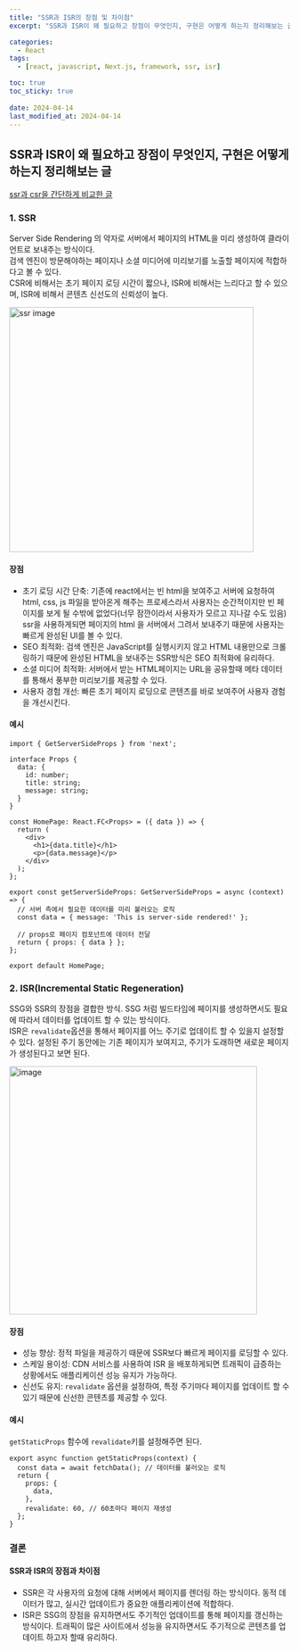 ```yaml
---
title: "SSR과 ISR의 장점 및 차이점"
excerpt: "SSR과 ISR이 왜 필요하고 장점이 무엇인지, 구현은 어떻게 하는지 정리해보는 글"

categories:
  - React
tags:
  - [react, javascript, Next.js, framework, ssr, isr]

toc: true
toc_sticky: true
 
date: 2024-04-14
last_modified_at: 2024-04-14
---
```


## SSR과 ISR이 왜 필요하고 장점이 무엇인지, 구현은 어떻게 하는지 정리해보는 글
[ssr과 csr을 간단하게 비교한 글](https://sunmerrr.github.io/react/CSRvsSSR/)

### 1. SSR
Server Side Rendering 의 약자로 서버에서 페이지의 HTML을 미리 생성하여 클라이언트로 보내주는 방식이다.     
검색 엔진이 방문해야하는 페이지나 소셜 미디어에 미리보기를 노출할 페이지에 적합하다고 볼 수 있다.    
CSR에 비해서는 초기 페이지 로딩 시간이 짧으나, ISR에 비해서는 느리다고 할 수 있으며, ISR에 비해서 콘텐츠 신선도의 신뢰성이 높다.    

<img width="439" alt="ssr image" src="https://github.com/sunmerrr/sunmerrr.github.io/assets/65106740/28fa8536-d688-4631-9012-b4b1a44b45f3">     

#### 장점
- 초기 로딩 시간 단축: 기존에 react에서는 빈 html을 보여주고 서버에 요청하여 html, css, js 파일을 받아온게 해주는 프로세스라서 사용자는 순간적이지만 빈 페이지를 보게 될 수밖에 없었다(너무 잠깐이라서 사용자가 모르고 지나갈 수도 있음) ssr을 사용하게되면 페이지의 html 을 서버에서 그려서 보내주기 때문에 사용자는 빠르게 완성된 UI를 볼 수 있다.
- SEO 최적화: 검색 엔진은 JavaScript를 실행시키지 않고 HTML 내용만으로 크롤링하기 때문에 완성된 HTML을 보내주는 SSR방식은 SEO 최적화에 유리하다.
- 소셜 미디어 최적화: 서버에서 받는 HTML페이지는 URL을 공유할때 메타 데이터를 통해서 풍부한 미리보기를 제공할 수 있다.
- 사용자 경험 개선: 빠른 초기 페이지 로딩으로 콘텐츠를 바로 보여주어 사용자 경험을 개선시킨다.

#### 예시
  ```tsx
  import { GetServerSideProps } from 'next';

  interface Props {
    data: {
      id: number;
      title: string;
      message: string;
    }
  }

  const HomePage: React.FC<Props> = ({ data }) => {
    return (
      <div>
        <h1>{data.title}</h1>
        <p>{data.message}</p>
      </div>
    );
  };

  export const getServerSideProps: GetServerSideProps = async (context) => {
    // 서버 측에서 필요한 데이터를 미리 불러오는 로직
    const data = { message: 'This is server-side rendered!' };

    // props로 페이지 컴포넌트에 데이터 전달
    return { props: { data } };
  };

  export default HomePage;
  ```

### 2. ISR(Incremental Static Regeneration)
SSG와 SSR의 장점을 결합한 방식. SSG 처럼 빌드타임에 페이지를 생성하면서도 필요에 따라서 데이터를 업데이트 할 수 있는 방식이다.     
ISR은 `revalidate`옵션을 통해서 페이지를 어느 주기로 업데이트 할 수 있을지 설정할 수 있다. 설정된 주기 동안에는 기존 페이지가 보여지고, 주기가 도래하면 새로운 페이지가 생성된다고 보면 된다.      

<img width="445" alt="image" src="https://github.com/sunmerrr/sunmerrr.github.io/assets/65106740/a23dac1d-7153-4327-8e30-748babc7c101">    

#### 장점
- 성능 향상: 정적 파일을 제공하기 때문에 SSR보다 빠르게 페이지를 로딩할 수 있다.
- 스케일 용이성: CDN 서비스를 사용하여 ISR 을 배포하게되면 트래픽이 급증하는 상황에서도 애플리케이션 성능 유지가 가능하다.
- 신선도 유지: `revalidate` 옵션을 설정하여, 특정 주기마다 페이지를 업데이트 할 수 있기 때문에 신선한 콘텐츠를 제공할 수 있다.

#### 예시
  `getStaticProps` 함수에 `revalidate`키를 설정해주면 된다.
  ```tsx
  export async function getStaticProps(context) {
    const data = await fetchData(); // 데이터를 불러오는 로직
    return {
      props: {
        data,
      },
      revalidate: 60, // 60초마다 페이지 재생성
    };
  }
  ```


### 결론
#### SSR과 ISR의 장점과 차이점
- SSR은 각 사용자의 요청에 대해 서버에서 페이지를 렌더링 하는 방식이다. 동적 데이터가 많고, 실시간 업데이트가 중요한 애플리케이션에 적합하다.
- ISR은 SSG의 장점을 유지하면서도 주기적인 업데이트를 통해 페이지를 갱신하는 방식이다. 트래픽이 많은 사이트에서 성능을 유지하면서도 주기적으로 콘텐츠를 업데이트 하고자 할때 유리하다.

